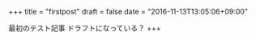 +++
title = "firstpost"
draft = false
date = "2016-11-13T13:05:06+09:00"

最初のテスト記事
ドラフトになっている？
+++

